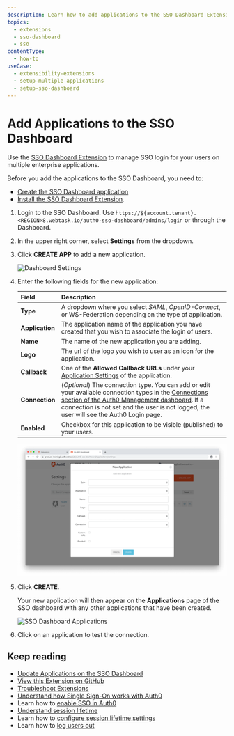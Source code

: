```yaml
---
description: Learn how to add applications to the SSO Dashboard Extension to enable SSO login for your applications. 
topics:
  - extensions
  - sso-dashboard
  - sso
contentType:
  - how-to
useCase: 
  - extensibility-extensions
  - setup-multiple-applications
  - setup-sso-dashboard
---
```


# Add Applications to the SSO Dashboard

Use the [SSO Dashboard Extension](/extensions/sso-dashboard) to manage SSO login for your users on multiple enterprise applications. 

Before you add the applications to the SSO Dashboard, you need to:

* [Create the SSO Dashboard application](/dashboard/guides/extensions/sso-dashboard-create-app)
* [Install the SSO Dashboard Extension](/dashboard/guides/extensions/sso-dashboard-install-extension). 

1. Login to the SSO Dashboard. Use `https://${account.tenant}.<REGION>8.webtask.io/auth0-sso-dashboard/admins/login` or through the Dashboard.

2. In the upper right corner, select **Settings** from the dropdown.

3. Click **CREATE APP** to add a new application.

    ![Dashboard Settings](/media/articles/extensions/sso-dashboard/settings.png)

4. Enter the following fields for the new application:

    | Field | Description |
    | --- | --- |
    | **Type** | A dropdown where you select <dfn data-key="security-assertion-markup-language">SAML</dfn>, <dfn data-key="openid">OpenID-Connect</dfn>, or WS-Federation depending on the type of application. |
    | **Application** | The application name of the application you have created that you wish to associate the login of users. |
    | **Name** | The name of the new application you are adding. |
    | **Logo** | The url of the logo you wish to user as an icon for the application. |
    | **Callback** | One of the **Allowed Callback URLs** under your [Application Settings](${manage_url}/#/applications) of the application. |
    | **Connection** | (*Optional*) The connection type. You can add or edit your available connection types in the [Connections section of the Auth0 Management dashboard](${manage_url}/#/connections/database).  If a connection is not set and the user is not logged, the user will see the Auth0 Login page. |
    | **Enabled** | Checkbox for this application to be visible (published) to your users. |

    ![Create a new application](/media/articles/extensions/sso-dashboard/new-app.png)

5. Click **CREATE**.

    Your new application will then appear on the **Applications** page of the SSO dashboard with any other applications that have been created.

    ![SSO Dashboard Applications](/media/articles/extensions/sso-dashboard/dashboard-apps.png)

6. Click on an application to test the connection.

## Keep reading

- [Update Applications on the SSO Dashboard](/dashboard/guides/extensions/sso-dashboard-update-apps)
- [View this Extension on GitHub](https://github.com/auth0-extensions/auth0-sso-dashboard-extension)
- [Troubleshoot Extensions](/extensions/troubleshoot)
- [Understand how Single Sign-On works with Auth0](/sso/current/sso-auth0)
- Learn how to [enable SSO in Auth0](/dashboard/guides/tenants/enable-sso-tenant)
- [Understand session lifetime](/sessions/concepts/session-lifetime)
- Learn how to [configure session lifetime settings](/dashboard/guides/tenants/configure-session-lifetime-settings)
- Learn how to [log users out](/logout)
